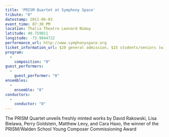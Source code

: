 ```yaml
---
title: 'PRISM Quartet at Symphony Space'
tribute: "0"
datestamp: 2011-06-03
event_time: 07:30 PM
location: Thalia Theatre Leonard Nimoy
latitude: 40.759011
longitude: -73.9844722
performance_url: http://www.symphonyspace.org
ticket_information_url: $20 general admission, $15 students/seniors (with ID) Box office/information: 212.864.5400 
program: 
  -
    composition: "0"
guest_performers: 
  -
    guest_performer: "0"
ensembles: 
  -
    ensemble: "0"
conductors: 
  -
    conductor: "0"
---
```

The PRISM Quartet unveils freshly minted works by David Rakowski, Lisa Bielawa, Perry Goldstein, Matthew Levy, and Cara Haxo, the winner of the PRISM/Walden School Young Composer Commissioning Award